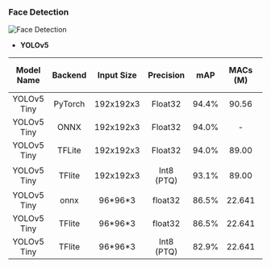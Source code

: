 
### Face Detection

![Face Detection](https://cdn.jsdelivr.net/gh/Seeed-Studio/edgelab-model-zoo@main/detection/assets/images/face_detection.png)

- **YOLOv5**

| Model Name  | Backend | Input Size | Precision  | mAP| MACs (M) | Param (M) | Invoking RAM (M) | Invoke Time (ms) | Link  |
|:-:|:-:|:-:|:-:|:-:|:-:|:-:|:-:|:-:|:-:|
| YOLOv5 Tiny | PyTorch | 192x192x3  | Float32    | 94.4%   | 90.56   | 0.67|-|-| [Download](https://files.seeedstudio.com/edgelab/model_zoo/detection/models/yolov5/Face/yolov5_tiny_1xb16_300e_coco_sha1_f2a3f61a271c467748e26f0fd6fdd82d740512ff.pth)  |
| YOLOv5 Tiny | ONNX    | 192x192x3  | Float32    | 94.0% | - | 0.67| - | - | [Download](https://files.seeedstudio.com/edgelab/model_zoo/detection/models/yolov5/Face/yolov5_tiny_1xb16_300e_coco_sha1_e530c8df4b4474979cbfe2da447d06ab657289ce.onnx) |
| YOLOv5 Tiny | TFLite  | 192x192x3  | Float32    | 94.0%           | 89.00    | - | 1.20| - | [Download](https://files.seeedstudio.com/edgelab/model_zoo/detection/models/yolov5/Face/yolov5_tiny_1xb16_300e_coco_float32_sha1_a647ee0f7eb8951b3d78c8048159e999029d7051.tflite) |
| YOLOv5 Tiny | TFlite  | 192x192x3  | Int8 (PTQ) | 93.1% | 89.00 | - |0.35 | 671.24<sup>(2)</sup>/890.83<sup>(3)</sup>  893.62<sup>(4)</sup> | [Download](https://github.com/Seeed-Studio/edgelab-model-zoo/raw/dev/detection/models/yolov5/Face/yolov5_tiny_1xb16_300e_coco_int8_sha1_e707d23e1b45b4a464e9ebedae0f6570a9d35a9c.tflite)|
| YOLOv5 Tiny | onnx  | 96\*96\*3 | float32 | 86.5% | 22.641 | 0.699  | -| - | [Download](https://files.seeedstudio.com/edgelab/model_zoo/detection/models/yolov5/Face/yolov5_tiny_96x96_float32_sha1_ba3a6a7de5bea92eb702a863608b64b70c04f79b.onnx)    |
| YOLOv5 Tiny | TFlite  | 96\*96\*3 | float32 | 86.5% | 22.641 | 0.699  | -| - | [Download](https://files.seeedstudio.com/edgelab/model_zoo/detection/models/yolov5/Face/yolov5_tiny_96x96_float32_sha1_5a4b846ea88784bc275367ae8c371ba0e4916f9b.tflite)    |
| YOLOv5 Tiny | TFlite  | 96\*96\*3 | Int8 (PTQ) | 82.9% | 22.641 | 0.699  | -| 201<sup>(2) | [Download](https://files.seeedstudio.com/edgelab/model_zoo/detection/models/yolov5/Face/yolov5_tiny_96x96_int8_sha1_ec2821e32f70f816872a384c1e4cf3a635a38954.tflite)    |
